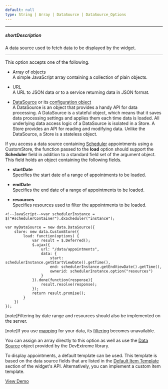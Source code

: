 ```yaml
---
default: null
type: String | Array | DataSource | DataSource_Options
---
```

---
##### shortDescription
A data source used to fetch data to be displayed by the widget.

---
This option accepts one of the following.

- Array of objects      
 A simple JavaScript array containing a collection of plain objects.

- URL       
 A URL to JSON data or to a service returning data in JSON format.

- [DataSource](/api-reference/30%20Data%20Layer/DataSource '/Documentation/ApiReference/Data_Layer/DataSource/') or its [configuration object](/api-reference/30%20Data%20Layer/DataSource/1%20Configuration '/Documentation/ApiReference/Data_Layer/DataSource/Configuration/')      
 A DataSource is an object that provides a handy API for data processing. A DataSource is a stateful object, which means that it saves data processing settings and applies them each time data is loaded. All underlying data access logic of a DataSource is isolated in a Store. A Store provides an API for reading and modifying data. Unlike the DataSource, a Store is a stateless object.

If you access a data source containing [Scheduler](/api-reference/10%20UI%20Widgets/dxScheduler '/Documentation/ApiReference/UI_Widgets/dxScheduler/') appointments using a CustomStore, the function passed to the **load** option should support the **Scheduler** field in addition to a standard field set of the argument object. This field holds an object containing the following fields.

- **startDate**  
 Specifies the start date of a range of appointments to be loaded.

- **endDate**  
 Specifies the end date of a range of appointments to be loaded.

- **resources**  
 Specifies resources used to filter the appointments to be loaded.

<!---->

    <!--JavaScript-->var schedulerInstance = $("#schedulerContainer").dxScheduler("instance");

    var myDataSource = new data.DataSource({
        store: new data.CustomStore({
            load: function(options) {
                var result = $.Deferred();
                $.ajax({
                    url: "/data/appointments",
                    data: {
                        start: schedulerInstance.getStartViewDate().getTime(),
                        end: schedulerInstance.getEndViewDate().getTime(),
                        ownerid: schedulerInstance.option("resources")
                    }
                }).done(function(response){
                    result.resolve(response);
                });
                return result.promise();
            }
        })
    });

[note]Filtering by date range and resources should also be implemented on the server.

[note]If you use [mapping](/api-reference/30%20Data%20Layer/DataSource/1%20Configuration/map.md '/Documentation/ApiReference/Data_Layer/DataSource/Configuration/#map') for your data, its [filtering](/api-reference/30%20Data%20Layer/DataSource/1%20Configuration/filter.md '/Documentation/ApiReference/Data_Layer/DataSource/Configuration/#filter') becomes unavailable.

You can assign an array directly to this option as well as use the [Data Source](/concepts/30%20Data%20Layer/5%20Data%20Layer '/Documentation/Guide/Data_Layer/Data_Layer/') object provided by the DevExtreme library.

To display appointments, a default template can be used. This template is based on the data source fields that are listed in the [Default Item Template](/api-reference/10%20UI%20Widgets/dxScheduler/5%20Default%20Appointment%20Template '/Documentation/ApiReference/UI_Widgets/dxScheduler/Default_Appointment_Template/') section of the widget's API. Alternatively, you can implement a custom item template. 


<a href="http://js.devexpress.com/Demos/WidgetsGallery/#demo/formsandmulti-purposeschedulerschedulergooglecalendarintegration" class="button orange small fix-width-155" style="margin-right: 20px;" target="_blank">View Demo</a>